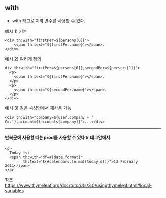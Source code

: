 ## with
- with 태그로 지역 변수를 사용할 수 있다.

예시 1) 기본
```
<div th:with="firstPer=${persons[0]}">
    <span th:text="${firstPer.name}"></span>.
</div>

```


예시 2) 여러개 정의
```
div th:with="firstPer=${persons[0]},secondPer=${persons[1]}">
  <p>
    <span th:text="${firstPer.name}"></span>.
  </p>
  <p>
    <span th:text="${secondPer.name}"></span>.
  </p>
</div>
```

예시 3) 같은 속성안에서 재사용 가능
```
<div th:with="company=${user.company + ' Co.'},account=${accounts[company]}">...</div>
```

------------------------------------------------------------------------------

#### 반복문에 사용할 때는 prod를 사용할 수 있다 tr 태그안에서
```
<p>
  Today is: 
  <span th:with="df=#{date.format}" 
        th:text="${#calendars.format(today,df)}">13 February 2011</span>
</p>

```


참조
https://www.thymeleaf.org/doc/tutorials/3.0/usingthymeleaf.html#local-variables
